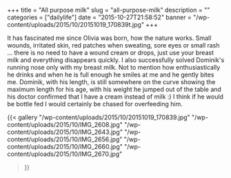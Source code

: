 +++
title = "All purpose milk"
slug = "all-purpose-milk"
description = ""
categories = ["dailylife"]
date = "2015-10-27T21:58:52"
banner = "/wp-content/uploads/2015/10/20151019_170839t.jpg"
+++

It has fascinated me since Olivia was born, how the nature works.  Small wounds, irritated skin, red patches when sweating, sore eyes or small rash … there is no need
to have a wound cream or drops, just use your breast milk and everything disappears quickly. I also
successfully solved Dominik's running nose only with my breast milk. Not to mention how
enthusiastically he drinks and when he is full enough he smiles at me and he gently bites me.
Dominik, with his length, is still somewhere on the curve showing the maximum length for his age,
with his weight he jumped out of the table and his doctor confirmed that I have a cream instead of
milk :) I think if he would be bottle fed I would certainly be chased for overfeeding him.

{{< gallery
    "/wp-content/uploads/2015/10/20151019_170839.jpg"
    "/wp-content/uploads/2015/10/IMG_2608.jpg"
    "/wp-content/uploads/2015/10/IMG_2643.jpg"
    "/wp-content/uploads/2015/10/IMG_2656.jpg"
    "/wp-content/uploads/2015/10/IMG_2660.jpg"
    "/wp-content/uploads/2015/10/IMG_2670.jpg"
>}}
